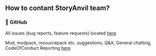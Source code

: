 ## How to contant StoryAnvil team?

### 💬 GitHub
All issues (bug reports, feature requests) located [here](https://github.com/StoryAnvil/ResourcesAndIssues/issues)

Mod, modpack, resourcepack etc. suggestions, Q&A, General chatting, CodeOfConduct Reporting [here](https://github.com/orgs/StoryAnvil/discussions)
